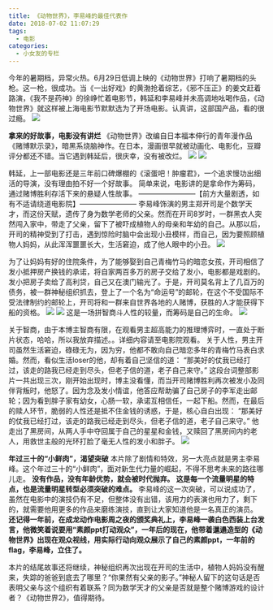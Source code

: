 ```yaml
---
title: 《动物世界》，李易峰的最佳代表作
date: 2018-07-02 11:07:29
tags:
  - 电影
categories: 
  - 小女友的专栏
---
```

今年的暑期档，异常火热。6月29日低调上映的《动物世界》打响了暑期档的头枪。这一枪，很成功。当《一出好戏》的黄渤抢着综艺，《邪不压正》的姜文赶着路演，《我不是药神》的徐峥忙着电影节，韩延和李易峰并未高调地吆喝作品，《动物世界》就这样被上海电影节默默选为了开场电影。认真讲，这部国产品，看的很过瘾。
![](动物世界/1.jpg)

**拿来的好故事，电影没有讲烂**
《动物世界》改编自日本福本伸行的青年漫作品《赌博默示录》，暗黑系烧脑神作。在日本，漫画很早就被动画化、电影化，豆瓣评分都还不错。当它遇到韩延后，很庆幸，没有被改烂。
![](动物世界/2.png)
![](动物世界/3.png)

韩延，上一部电影还是三年前口碑爆棚的《滚蛋吧！肿瘤君》，一个追求慢功出细活的导演，没有理由拍不好一个好故事。
简单来说，电影讲的是拿命作为筹码，通过赌博胜利存活下来的悬疑人性故事。
————————【前方大量剧透，如有不适请绕道电影院】————————
李易峰饰演的男主郑开司是个数学天才，而这份天赋，遗传了身为数学老师的父亲。然而在开司8岁时，一群黑衣人突然闯入家中，带走了父亲，留下了被吓成植物人的母亲和年幼的自己。从那以后，开司的精神受到了打击，遇到惊险时脑中会出现小丑模样，而自己，因为要照顾植物人妈妈，从此浑浑噩噩长大，生活窘迫，成了他人眼中的小丑。
![](动物世界/4.jpg)

为了让妈妈有好的住院条件，为了能够娶到自己青梅竹马的暗恋女孩，开司相信了发小抵押房产换钱的承诺，将自家两百多万的房子交给了发小，电影都是戏剧的。发小把房子卖给了高利贷，自己又在澳门输光了。于是，开司莫名背上了几百万的债务，被一群神秘组织抓去，登上了一个名为“命运号”的邮轮，在这个不受国际不受法律制约的邮轮上，开司将和一群来自世界各地的人赌博，获胜的人才能获得下船的资格。
![](动物世界/5.jpg)
![](动物世界/6.jpg)
这是一场拼智商斗人性的较量，而筹码是自己的生命。
![](动物世界/7.jpg)

关于智商，由于本博主智商有限，在观看男主超高能力的推理博弈时，一直处于断片状态，哈哈，所以我放弃描述。。详细内容请至电影院观看。
关于人性，男主开司虽然生活窘迫，碌碌无为，因为穷，他都不敢向自己暗恋多年的青梅竹马表白求婚。然而，看似生活loser的他，却有着自己坚信的道：
“那美好的仗我已经打过，该走的路我已经走到尽头，但老子信的道，老子自己来守。”
这段台词整部影片一共出现三次，刚开始出现时，博主没看懂，而当开司赌博胜利再次被发小及同伴背叛时，他怒了。因为念及发小情谊，他答应帮助骗了自己房子的李军走出邮轮；因为看到胖子家有幼女，心肠一软，承诺互相信任，一起下船。然而，在最后的赎人环节，脆弱的人性还是抵不住金钱的诱惑，于是，核心自白出现：
“那美好的仗我已经打过，该走的路我已经走到尽头，但老子信的道，老子自己来守。”
他走出了黑房间，从两人手中夺回属于自己的星星和金钱，又赎回了黑房间内的老人，用救世主般的光环打脸了毫无人性的发小和胖子。
![](动物世界/8.jpg)

**年过三十的“小鲜肉”，渴望突破**
本片除了剧情和特效，另一大亮点就是男主李易峰。这个年过三十的“小鲜肉”，面对新生代力量的崛起，不得不思考未来的路往哪儿走。
**没有作品，没有年龄优势，就会被时代抛弃。**
**这是每一个流量明星的特点，也是流量明星转型必须突破的难点。**
李易峰的这一次突破，可以说成功了，虽然在电影中的演技仍有不足，但整体没有出错，该用力的表演也用力了，剩下的，就需要他用更多的作品来磨练演技，直到让大家知道他是一名真正的演员。
**还记得一年前，在成龙动作电影周之夜的颁奖典礼上，李易峰一袭白色西装上台发言，他微笑着说要用“素颜ppt打动观众”，一年后的现在，他带着邋遢造型的《动物世界》出现在观众视线，用实际行动向观众展示了自己的素颜ppt，一年前的flag，李易峰，立住了。**

本片的结尾故事还将继续，神秘组织再次出现在开司的生活中，植物人妈妈没有醒来，失踪的爸爸到底去了哪里？“你果然有父亲的影子。”神秘人留下的这句话是否表明父亲与这个组织有着联系？同为数学天才的父亲是否就是整个赌博游戏的设计者？《动物世界2》，值得期待。